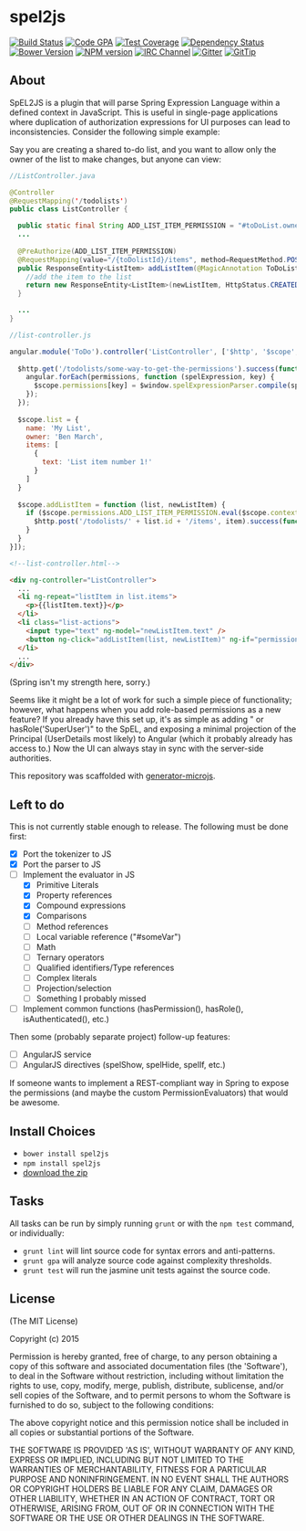 # spel2js
[![Build Status][build-image]][build-url]
[![Code GPA][gpa-image]][gpa-url]
[![Test Coverage][coverage-image]][coverage-url]
[![Dependency Status][depstat-image]][depstat-url]
[![Bower Version][bower-image]][bower-url]
[![NPM version][npm-image]][npm-url]
[![IRC Channel][irc-image]][irc-url]
[![Gitter][gitter-image]][gitter-url]
[![GitTip][tip-image]][tip-url]

## About

SpEL2JS is a plugin that will parse Spring Expression Language within a defined context in JavaScript. This is useful
in single-page applications where duplication of authorization expressions for UI purposes can lead to inconsistencies.
Consider the following simple example:

Say you are creating a shared to-do list, and you want to allow only the owner of the list to make changes, but anyone can view: 

```java
//ListController.java

@Controller
@RequestMapping('/todolists')
public class ListController {

  public static final String ADD_LIST_ITEM_PERMISSION = "#toDoList.owner == principal.name";  
  ...
  
  @PreAuthorize(ADD_LIST_ITEM_PERMISSION)
  @RequestMapping(value="/{toDolistId}/items", method=RequestMethod.POST)
  public ResponseEntity<ListItem> addListItem(@MagicAnnotation ToDoList toDoList, @RequestBody ListItem newListItem) {
    //add the item to the list
    return new ResponseEntity<ListItem>(newListItem, HttpStatus.CREATED);
  }

  ...
}
```

```javascript
//list-controller.js

angular.module('ToDo').controller('ListController', ['$http', '$scope', '$window', function ($http, $scope, $window) {
  
  $http.get('/todolists/some-way-to-get-the-permissions').success(function (permissions) {
    angular.forEach(permissions, function (spelExpression, key) {
      $scope.permissions[key] = $window.spelExpressionParser.compile(spelExpression);
    });
  });
  
  $scope.list = {
    name: 'My List',
    owner: 'Ben March',
    items: [
      {
        text: 'List item number 1!'
      }
    ]
  }
  
  $scope.addListItem = function (list, newListItem) {
    if ($scope.permissions.ADD_LIST_ITEM_PERMISSION.eval($scope.context)) {
      $http.post('/todolists/' + list.id + '/items', item).success(function () {...});  
    }
  }
}]);
```

```html
<!--list-controller.html-->

<div ng-controller="ListController">
  ...
  <li ng-repeat="listItem in list.items">
    <p>{{listItem.text}}</p>
  </li>
  <li class="list-actions">
    <input type="text" ng-model="newListItem.text" />
    <button ng-click="addListItem(list, newListItem)" ng-if="permissions.ADD_LIST_ITEM_PERMISSION.eval(context)">Add</button>
  </li>
  ...
</div>
```
(Spring isn't my strength here, sorry.)

Seems like it might be a lot of work for such a simple piece of functionality; however, what happens when you add role-based
permissions as a new feature? If you already have this set up, it's as simple as adding " or hasRole('SuperUser')" to 
the SpEL, and exposing a minimal projection of the Principal (UserDetails most likely) to Angular (which it probably already
has access to.) Now the UI can always stay in sync with the server-side authorities. 

This repository was scaffolded with [generator-microjs](https://github.com/daniellmb/generator-microjs).

## Left to do

This is not currently stable enough to release. The following must be done first:

- [x] Port the tokenizer to JS
- [x] Port the parser to JS
- [ ] Implement the evaluator in JS
  - [x] Primitive Literals
  - [x] Property references
  - [x] Compound expressions
  - [x] Comparisons
  - [ ] Method references
  - [ ] Local variable reference ("#someVar")
  - [ ] Math
  - [ ] Ternary operators
  - [ ] Qualified identifiers/Type references
  - [ ] Complex literals
  - [ ] Projection/selection
  - [ ] Something I probably missed
- [ ] Implement common functions (hasPermission(), hasRole(), isAuthenticated(), etc.)

Then some (probably separate project) follow-up features:

- [ ] AngularJS service
- [ ] AngularJS directives (spelShow, spelHide, spelIf, etc.)

If someone wants to implement a REST-compliant way in Spring to expose the permissions (and maybe the custom
PermissionEvaluators) that would be awesome.


## Install Choices
- `bower install spel2js`
- `npm install spel2js`
- [download the zip](https://github.com/benmarch/spel2js/archive/master.zip)

## Tasks

All tasks can be run by simply running `grunt` or with the `npm test` command, or individually:

  * `grunt lint` will lint source code for syntax errors and anti-patterns.
  * `grunt gpa` will analyze source code against complexity thresholds.
  * `grunt test` will run the jasmine unit tests against the source code.

## License

(The MIT License)

Copyright (c) 2015  

Permission is hereby granted, free of charge, to any person obtaining
a copy of this software and associated documentation files (the
'Software'), to deal in the Software without restriction, including
without limitation the rights to use, copy, modify, merge, publish,
distribute, sublicense, and/or sell copies of the Software, and to
permit persons to whom the Software is furnished to do so, subject to
the following conditions:

The above copyright notice and this permission notice shall be
included in all copies or substantial portions of the Software.

THE SOFTWARE IS PROVIDED 'AS IS', WITHOUT WARRANTY OF ANY KIND,
EXPRESS OR IMPLIED, INCLUDING BUT NOT LIMITED TO THE WARRANTIES OF
MERCHANTABILITY, FITNESS FOR A PARTICULAR PURPOSE AND NONINFRINGEMENT.
IN NO EVENT SHALL THE AUTHORS OR COPYRIGHT HOLDERS BE LIABLE FOR ANY
CLAIM, DAMAGES OR OTHER LIABILITY, WHETHER IN AN ACTION OF CONTRACT,
TORT OR OTHERWISE, ARISING FROM, OUT OF OR IN CONNECTION WITH THE
SOFTWARE OR THE USE OR OTHER DEALINGS IN THE SOFTWARE.



[build-url]: https://travis-ci.org/benmarch/spel2js
[build-image]: http://img.shields.io/travis/benmarch/spel2js.png

[gpa-url]: https://codeclimate.com/github/benmarch/spel2js
[gpa-image]: https://codeclimate.com/github/benmarch/spel2js.png

[coverage-url]: https://codeclimate.com/github/benmarch/spel2js/code?sort=covered_percent&sort_direction=desc
[coverage-image]: https://codeclimate.com/github/benmarch/spel2js/coverage.png

[depstat-url]: https://david-dm.org/benmarch/spel2js
[depstat-image]: https://david-dm.org/benmarch/spel2js.png?theme=shields.io

[issues-url]: https://github.com/benmarch/spel2js/issues
[issues-image]: http://img.shields.io/github/issues/benmarch/spel2js.png

[bower-url]: http://bower.io/search/?q=spel2js
[bower-image]: https://badge.fury.io/bo/spel2js.png

[downloads-url]: https://www.npmjs.org/package/spel2js
[downloads-image]: http://img.shields.io/npm/dm/spel2js.png

[npm-url]: https://www.npmjs.org/package/spel2js
[npm-image]: https://badge.fury.io/js/spel2js.png

[irc-url]: http://webchat.freenode.net/?channels=spel2js
[irc-image]: http://img.shields.io/badge/irc-%23spel2js-brightgreen.png

[gitter-url]: https://gitter.im/benmarch/spel2js
[gitter-image]: http://img.shields.io/badge/gitter-benmarch/spel2js-brightgreen.png

[tip-url]: https://www.gittip.com/benmarch
[tip-image]: http://img.shields.io/gittip/benmarch.png
